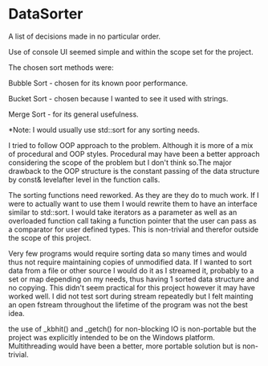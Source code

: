 # DataSorter
A list of decisions made in no particular order.

Use of console UI seemed simple and within the scope set for the project.

The chosen sort methods were:

  Bubble Sort - chosen for its known poor performance.
  
  Bucket Sort - chosen because I wanted to see it used with strings.
  
  Merge Sort - for its general usefulness.
  
*Note: I would usually use std::sort for any sorting needs.

I tried to follow OOP approach to the problem. Although it is more of a mix of procedural and OOP styles. Procedural may have been a better approach considering the scope of the problem but I don't think so.The major drawback to the OOP structure is the constant passing of the data structure by const& levelafter level in the function calls.

The sorting functions need reworked. As they are they do to much work. If I were to actually want to use them I would rewrite them to have an interface similar to std::sort. I would take iterators as a parameter as well as an overloaded function call taking a function pointer that the user can pass as a comparator for user defined types. This is non-trivial and therefor outside the scope of this project.

Very few programs would require sorting data so many times and would thus not require maintaining copies of unmodified data. If I wanted to sort data from a file or other source I would do it as I streamed it, probably to a set or map depending on my needs, thus having 1 sorted data structure and no copying. This didn't seem practical for this project however it may have worked well. I did not test sort during stream repeatedly but I felt mainting an open fstream throughout the lifetime of the program was not the best idea.

the use of \_kbhit() and \_getch() for non-blocking IO is non-portable but the project was explicitly intended to be on the Windows platform. Multithreading would have been a better, more portable solution but is non-trivial.
